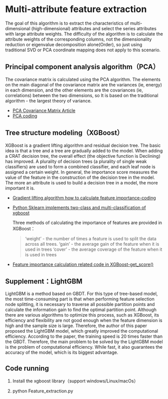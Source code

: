 # Multi-attribute feature extraction

The goal of this algorithm is to extract the characteristics of multi-dimensional (high-dimensional) attributes and select the series attributes with large attribute weights. The difficulty of the algorithm is to calculate the attribute weights of the corresponding columns, not the dimensionality reduction or eigenvalue decomposition alone(Order), so just using traditional SVD or PCA coordinate mapping does not apply to this scenario.

## Principal component analysis algorithm（PCA）

The covariance matrix is calculated using the PCA algorithm. The elements on the main diagonal of the covariance matrix are the variances (ie, energy) in each dimension, and the other elements are the covariances (ie, correlations) between the two dimensions, so It is based on the traditional algorithm - the largest theory of variance.

- [PCA Covariance Matrix Article](https://blog.csdn.net/makenothing/article/details/46390269)
- [PCA coding](https://blog.csdn.net/u012162613/article/details/42177327)

## Tree structure modeling（XGBoost）

XGBoost is a gradient lifting algorithm and residual decision tree. The basic idea is that a tree and a tree are gradually added to the model. When adding a CRAT decision tree, the overall effect (the objective function is Declining) has improved. A plurality of decision trees (a plurality of single weak classifiers) are used to form a combined classifier, and each leaf node is assigned a certain weight. In general, the importance score measures the value of the feature in the construction of the decision tree in the model. The more an attribute is used to build a decision tree in a model, the more important it is.

- [Gradient lifting algorithm how to calculate feature importance-coding](https://blog.csdn.net/waitingzby/article/details/81610495)

- [Python Sklearn implements two-class and multi-classification of xgboost](https://blog.csdn.net/ping550/article/details/79876298)

  Three methods of calculating the importance of features are provided in XGBoost：

  > ‘weight’ - the number of times a feature is used to split the data across all trees. 
  > ‘gain’ - the average gain of the feature when it is used in trees 
  > ‘cover’ - the average coverage of the feature when it is used in trees

- [Feature importance calculation related code in XGBoost-get_score()](https://blog.csdn.net/zhangbaoanhadoop/article/details/81840656)

## Supplement：LightGBM

LightGBM is a method based on GBDT. For this type of tree-based model, the most time-consuming part is that when performing feature selection node splitting, it is necessary to traverse all possible partition points and calculate the information gain to find the optimal partition point. Although there are various algorithms to optimize this process, such as XGBoost, its efficiency and flexibility are not good enough when the feature dimension is high and the sample size is large. Therefore, the author of this paper proposed the LightGBM model, which greatly improved the computational efficiency. According to the paper, the training speed is 20 times faster than the GBDT. Therefore, the main problem to be solved by the LightGBM model is the problem of computational efficiency. While fast, it also guarantees the accuracy of the model, which is its biggest advantage.

## Code running

1) Install the xgboost library（support windows/Linux/macOs）

2) python Feature_extraction.py 

